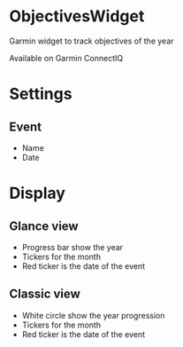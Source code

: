 # ObjectivesWidget
Garmin widget to track objectives of the year

Available on Garmin ConnectIQ

# Settings

## Event
* Name
* Date

# Display
## Glance view
* Progress bar show the year
* Tickers for the month
* Red ticker is the date of the event

## Classic view
* White circle show the year progression
* Tickers for the month
* Red ticker is the date of the event